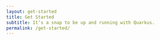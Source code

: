 ```yaml
---
layout: get-started
title: Get Started
subtitle: It’s a snap to be up and running with Quarkus.
permalink: /get-started/
---
```

